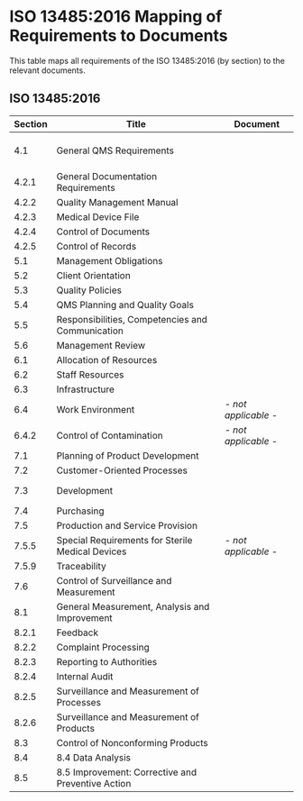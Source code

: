 <!--
This work is licensed under the Creative Commons Attribution 4.0 International
License:

    <http://creativecommons.org/licenses/by/4.0/>

Templates copyright OpenRegulatory. Originals available at:

    <https://openregulatory.com/templates/>

General content copyright Radiotherapy AI.
-->

# ISO 13485:2016 Mapping of Requirements to Documents

This table maps all requirements of the ISO 13485:2016 (by section) to the
relevant documents.

<!-- > Note that the document names in the "Fulfilled in Document" column are based
> on the OpenRegulatory templates. You'll probably have a different system for
> assigning document names, so feel free to rename them. -->

## **ISO 13485:2016**

| Section | Title                                             | Document                                                                                                                                                               |
| ------- | ------------------------------------------------- | ---------------------------------------------------------------------------------------------------------------------------------------------------------------------- |
| 4.1     | General QMS Requirements                          | [](../released/quality-manual-policy-objectives)<br>[](../released/sop-management-review)<br>[](../released/sop-purchasing)<br>[](../released/sop-software-validation) |
| 4.2.1   | General Documentation Requirements                | [](../released/quality-manual-policy-objectives)                                                                                                                       |
| 4.2.2   | Quality Management Manual                         | [](../released/quality-manual-policy-objectives)                                                                                                                       |
| 4.2.3   | Medical Device File                               | [](../released/sop-product-certification-and-registration)<br>[](../released/sop-integrated-software-development)                                                      |
| 4.2.4   | Control of Documents                              | [](../released/sop-document-record-control)                                                                                                                            |
| 4.2.5   | Control of Records                                | [](../released/sop-document-record-control)                                                                                                                            |
| 5.1     | Management Obligations                            | [](../released/quality-manual-policy-objectives)<br>[](../released/sop-management-review)                                                                              |
| 5.2     | Client Orientation                                | [](../released/sop-update-of-regulations)                                                                                                                              |
| 5.3     | Quality Policies                                  | [](../released/quality-manual-policy-objectives)<br>[](../released/sop-management-review)                                                                              |
| 5.4     | QMS Planning and Quality Goals                    | [](../released/quality-manual-policy-objectives)<br>[](../released/sop-management-review)                                                                              |
| 5.5     | Responsibilities, Competencies and Communication  | [](../released/quality-manual-policy-objectives)                                                                                                                       |
| 5.6     | Management Review                                 | [](../released/sop-management-review)                                                                                                                                  |
| 6.1     | Allocation of Resources                           | [](../released/sop-management-review)                                                                                                                                  |
| 6.2     | Staff Resources                                   | [](../released/sop-human-resources-administration)                                                                                                                     |
| 6.3     | Infrastructure                                    | [](../released/sop-software-validation)                                                                                                                                |
| 6.4     | Work Environment                                  | _\- not applicable \-_                                                                                                                                                 |
| 6.4.2   | Control of Contamination                          | _\- not applicable \-_                                                                                                                                                 |
| 7.1     | Planning of Product Development                   | [](../released/sop-integrated-software-development)                                                                                                                    |
| 7.2     | Customer-Oriented Processes                       | [](../released/sop-integrated-software-development)<br>[](../released/sop-feedback-management)                                                                         |
| 7.3     | Development                                       | [](../released/sop-integrated-software-development)<br>[](../released/sop-product-certification-and-registration)<br>[](../released/sop-change-management)                           |
| 7.4     | Purchasing                                        | [](../released/sop-purchasing)                                                                                                                                         |
| 7.5     | Production and Service Provision                  | [](../released/sop-integrated-software-development)                                                                                                                    |
| 7.5.5   | Special Requirements for Sterile Medical Devices  | _\- not applicable \-_                                                                                                                                                 |
| 7.5.9   | Traceability                                      | [](../released/sop-product-certification-and-registration)                                                                                                             |
| 7.6     | Control of Surveillance and Measurement           | [](../released/sop-post-market-surveillance)<br>[](../released/sop-software-validation)                                                                             |
| 8.1     | General Measurement, Analysis and Improvement     | [](../released/sop-integrated-software-development)<br>[](../released/sop-internal-audit)<br>[](../released/sop-management-review)                                     |
| 8.2.1   | Feedback                                          | [](../released/sop-feedback-management)                                                                                                                                |
| 8.2.2   | Complaint Processing                              | [](../released/sop-feedback-management)<br>[](../released/sop-capa)                                                                                                    |
| 8.2.3   | Reporting to Authorities                          | [](../released/sop-incident-reporting)                                                                                                                                 |
| 8.2.4   | Internal Audit                                    | [](../released/sop-internal-audit)                                                                                                                                     |
| 8.2.5   | Surveillance and Measurement of Processes         | [](../released/sop-management-review)                                                                                                                                  |
| 8.2.6   | Surveillance and Measurement of Products          | [](../released/sop-post-market-surveillance)                                                                                                                           |
| 8.3     | Control of Nonconforming Products                 | [](../released/sop-capa)<br>[](../released/sop-incident-reporting)                                                                                                     |
| 8.4     | 8.4 Data Analysis                                 | [](../released/sop-management-review)                                                                                                                                  |
| 8.5     | 8.5 Improvement: Corrective and Preventive Action | [](../released/sop-capa)                                                                                                                                               |

